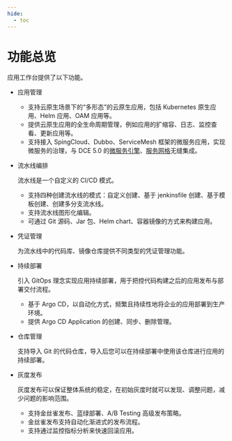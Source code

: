 ```yaml
---
hide:
  - toc
---
```


# 功能总览

应用工作台提供了以下功能。

- 应用管理

    - 支持云原生场景下的“多形态”的云原生应用，包括 Kubernetes 原生应用、Helm 应用、OAM 应用等。
    - 提供云原生应用的全生命周期管理，例如应用的扩缩容、日志、监控查看、更新应用等。
    - 支持接入 SpingCloud、Dubbo、ServiceMesh 框架的微服务应用，实现微服务的治理，与 DCE 5.0 的[微服务引擎](../../skoala/intro/index.md)、[服务网格](../../mspider/intro/index.md)无缝集成。

- 流水线编排

    流水线是一个自定义的 CI/CD 模式。

    - 支持四种创建流水线的模式：自定义创建、基于 jenkinsfile 创建、基于模板创建、创建多分支流水线。
    - 支持流水线图形化编辑。
    - 可通过 Git 源码、Jar 包、Helm chart、容器镜像的方式来构建应用。

- 凭证管理

    为流水线中的代码库、镜像仓库提供不同类型的凭证管理功能。

- 持续部署

    引入 GitOps 理念实现应用持续部署，用于把控代码构建之后的应用发布与部署交付流程。

    - 基于 Argo CD，以自动化方式，频繁且持续性地将企业的应用部署到生产环境。
    - 提供 Argo CD Application 的创建、同步、删除管理。

- 仓库管理

    支持导入 Git 的代码仓库，导入后您可以在持续部署中使用该仓库进行应用的持续部署。

- 灰度发布

    灰度发布可以保证整体系统的稳定，在初始灰度时就可以发现、调整问题，减少问题的影响范围。

    - 支持金丝雀发布、蓝绿部署、A/B Testing 高级发布策略。
    - 金丝雀发布支持自动化渐进式的发布流程。
    - 支持通过监控指标分析来快速回滚应用。
